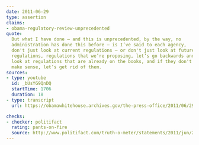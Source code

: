 ```yaml
---
date: 2011-06-29
type: assertion
claims:
- obama-regulatory-review-unprecedented
quote:
  But what I have done — and this is unprecedented, by the way, no
  administration has done this before — is I’ve said to each agency,
  don't just look at current regulations — or don't just look at future
  regulations, regulations that we’re proposing, let’s go backwards and
  look at regulations that are already on the books, and if they don't
  make sense, let’s get rid of them.
sources:
- type: youtube
  id: _bUsYG9QnDQ
  startTime: 1706
  duration: 18
- type: transcript
  url: https://obamawhitehouse.archives.gov/the-press-office/2011/06/29/press-conference-president

checks:
- checker: politifact
  rating: pants-on-fire
  source: http://www.politifact.com/truth-o-meter/statements/2011/jun/29/barack-obama/obama-claims-his-regulatory-review-unprecedented/
---
```

